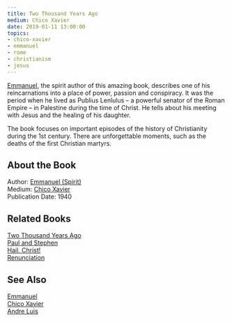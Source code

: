 ```yaml
---
title: Two Thousand Years Ago
medium: Chico Xavier
date: 2019-01-11 13:00:00
topics: 
- chico-xavier
- emmanuel
- rome
- christianism
- jesus
---
```


[Emmanuel](/bio/emmanuel), the spirit author of this amazing book, describes one
of his reincarnations into a place of power, passion and conspiracy. It was the
period when he lived as Publius Lenlulus – a powerful senator of the Roman
Empire – in Palestine during the time of Christ. He tells about his meeting with
Jesus and the healing of his daughter.

The book focuses on important episodes of the history of Christianity during the
1st century. There are unforgettable moments, such as the deaths of the first
Christian martyrs. 

## About the Book 
Author: [Emmanuel (Spirit)](/bio/emmanuel)  
Medium: [Chico Xavier](/bio/chico-xavier)  
Publication Date: 1940  

## Related Books
[Two Thousand Years Ago](two-thousand-years-ago)  
[Paul and Stephen](paul-and-stephen)  
[Hail, Christ!](hail-christ)  
[Renunciation](renunciation)  

## See Also
[Emmanuel](/bio/emmanuel)  
[Chico Xavier](/bio/chico-xavier)  
[Andre Luis](/bio/andre-luis)  
